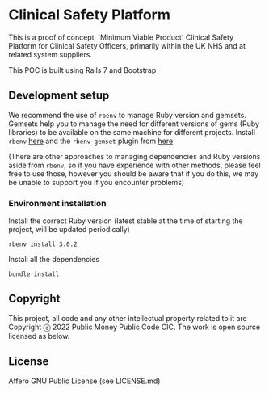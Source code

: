# Clinical Safety Platform

This is a proof of concept, 'Minimum Viable Product' Clinical Safety Platform for Clinical Safety Officers, primarily within the UK NHS and at related system suppliers.

This POC is built using Rails 7 and Bootstrap

## Development setup

We recommend the use of `rbenv` to manage Ruby version and gemsets. Gemsets help you to manage the need for different versions of gems (Ruby libraries) to be available on the same machine for different projects. Install `rbenv` [here](https://github.com/rbenv/rbenv) and the `rbenv-gemset` plugin from [here](https://github.com/jf/rbenv-gemset)

(There are other approaches to managing dependencies and Ruby versions aside from `rbenv`, so if you have experience with other methods, please feel free to use those, however you should be aware that if you do this, we may be unable to support you if you encounter problems)

### Environment installation

Install the correct Ruby version (latest stable at the time of starting the project, will be updated periodically)

```shell
rbenv install 3.0.2
```

Install all the dependencies

```shell
bundle install
```

## Copyright

This project, all code and any other intellectual property related to it are Copyright ⓒ 2022 Public Money Public Code CIC. The work is open source licensed as below.

## License

Affero GNU Public License (see LICENSE.md)
